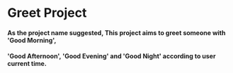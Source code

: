 # Greet Project

#### As the project name suggested, This project aims to greet someone with 'Good Morning', 
#### 'Good Afternoon', 'Good Evening' and 'Good Night' according to user current time.

